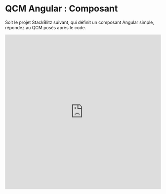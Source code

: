 # QCM Angular : Composant
Soit le projet StackBlitz suivant, qui définit un composant Angular simple, répondez au QCM posés après le code.

<div style="text-align: center;">
<iframe
    src="https://stackblitz.com/edit/ptf-ens-l3m-angular-premier-composant?embed=1&file=src%2Fmain.ts&theme=dark"
    style="width:100%; height:500px; border:none;"
>
</div>

